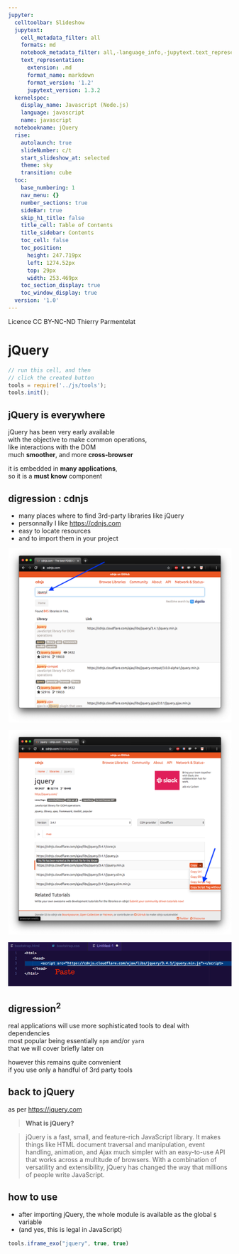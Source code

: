 ```yaml
---
jupyter:
  celltoolbar: Slideshow
  jupytext:
    cell_metadata_filter: all
    formats: md
    notebook_metadata_filter: all,-language_info,-jupytext.text_representation.jupytext_version
    text_representation:
      extension: .md
      format_name: markdown
      format_version: '1.2'
      jupytext_version: 1.3.2
  kernelspec:
    display_name: Javascript (Node.js)
    language: javascript
    name: javascript
  notebookname: jQuery
  rise:
    autolaunch: true
    slideNumber: c/t
    start_slideshow_at: selected
    theme: sky
    transition: cube
  toc:
    base_numbering: 1
    nav_menu: {}
    number_sections: true
    sideBar: true
    skip_h1_title: false
    title_cell: Table of Contents
    title_sidebar: Contents
    toc_cell: false
    toc_position:
      height: 247.719px
      left: 1274.52px
      top: 29px
      width: 253.469px
    toc_section_display: true
    toc_window_display: true
  version: '1.0'
---
```


<!-- #region slideshow={"slide_type": "slide"} -->
<div class="licence">
<span>Licence CC BY-NC-ND</span>
<span>Thierry Parmentelat</span>
</div>
<!-- #endregion -->

<!-- #region slideshow={"slide_type": ""} -->
# jQuery
<!-- #endregion -->

```javascript
// run this cell, and then 
// click the created button
tools = require('../js/tools');
tools.init();
```

<!-- #region slideshow={"slide_type": "slide"} -->
## jQuery is everywhere
<!-- #endregion -->

jQuery has been very early available  
with the objective to make common operations,  
like interactions with the DOM   
much **smoother**, and more **cross-browser**

it is embedded in **many applications**,  
so it is a **must know** component

<!-- #region slideshow={"slide_type": "slide"} -->
## digression : cdnjs
<!-- #endregion -->

* many places where to find 3rd-party libraries like jQuery
* personnally I like <https://cdnjs.com>
* easy to locate resources
* and to import them in your project

<!-- #region slideshow={"slide_type": "slide"} -->
![](../media/cdnjs-search.png)
<!-- #endregion -->

<!-- #region slideshow={"slide_type": "slide"} -->
![](../media/cdnjs-copy.png)
<!-- #endregion -->

<!-- #region slideshow={"slide_type": "slide"} -->
![](../media/cdnjs-paste.png)
<!-- #endregion -->

<!-- #region slideshow={"slide_type": "slide"} -->
## digression$^2$ 
<!-- #endregion -->

real applications will use more sophisticated tools to deal with dependencies  
most popular being essentially `npm` and/or `yarn`  
that we will cover briefly later on

however this remains quite convenient  
if you use only a handful of 3rd party tools

<!-- #region slideshow={"slide_type": "slide"} -->
## back to jQuery
<!-- #endregion -->

as per <https://jquery.com>

> **What is jQuery?** 

> jQuery is a fast, small, and feature-rich JavaScript library. It makes things like HTML document traversal and manipulation, event handling, animation, and Ajax much simpler with an easy-to-use API that works across a multitude of browsers. With a combination of versatility and extensibility, jQuery has changed the way that millions of people write JavaScript.



<!-- #region slideshow={"slide_type": "slide"} -->
## how to use
<!-- #endregion -->

* after importing jQuery, the whole module is available as the global `$` variable 
* (and yes, this is legal in JavaScript)


```javascript slideshow={"slide_type": "slide"}
tools.iframe_exo("jquery", true, true)
```

```javascript

```
